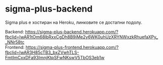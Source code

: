 # sigma-plus-backend

Sigma plus е хостиран на Heroku, линковите се достапни подолу.

Backend: https://sigma-plus-backend.herokuapp.com/?fbclid=IwAR1tOm68lbRxxCgDh8B9iMe2y6WK0uhUzXRYNWxzkRhuefaXPy__NNr58tc </br>
Frontend: https://sigma-plus-frontend.herokuapp.com/?fbclid=IwAR3H85cTB3_bxZVwhTLS-FmtImCxxDFa93ImnjKtpSFwNKswV5TbOS3eb1w
